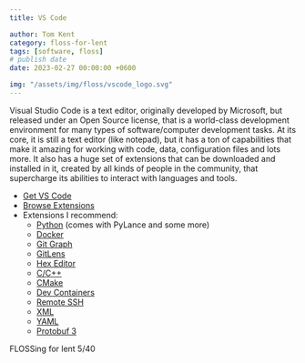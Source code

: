 ```yaml
---
title: VS Code

author: Tom Kent
category: floss-for-lent
tags: [software, floss]
# publish date
date: 2023-02-27 00:00:00 +0600

img: "/assets/img/floss/vscode_logo.svg"
---
```


Visual Studio Code is a text editor, originally developed by Microsoft, but released under an Open Source license, that
is a world-class development environment for many types of software/computer development tasks. At its core, it is still
a text editor (like notepad), but it has a ton of capabilities that make it amazing for working with code, data, 
configuration files and lots more. It also has a huge set of extensions that can be downloaded and installed in it, 
created by all kinds of people in the community, that supercharge its abilities to interact with languages and tools.

*   [Get VS Code](https://code.visualstudio.com/)
*   [Browse Extensions](https://marketplace.visualstudio.com/VSCode)
*   Extensions I recommend:
    *   [Python](https://marketplace.visualstudio.com/items?itemName=ms-python.python) (comes with PyLance and some more)
    *   [Docker](https://marketplace.visualstudio.com/items?itemName=ms-azuretools.vscode-docker)
    *   [Git Graph](https://marketplace.visualstudio.com/items?itemName=mhutchie.git-graph)
    *   [GitLens](https://marketplace.visualstudio.com/items?itemName=eamodio.gitlens)
    *   [Hex Editor](https://marketplace.visualstudio.com/items?itemName=ms-vscode.hexeditor)
    *   [C/C++](https://marketplace.visualstudio.com/items?itemName=ms-vscode.cpptools)
    *   [CMake](https://marketplace.visualstudio.com/items?itemName=twxs.cmake)
    *   [Dev Containers](https://marketplace.visualstudio.com/items?itemName=ms-vscode-remote.remote-containers)
    *   [Remote SSH](https://marketplace.visualstudio.com/items?itemName=ms-vscode-remote.remote-ssh)
    *   [XML](https://marketplace.visualstudio.com/items?itemName=redhat.vscode-xml)
    *   [YAML](https://marketplace.visualstudio.com/items?itemName=redhat.vscode-yaml)
    *   [Protobuf 3](https://marketplace.visualstudio.com/items?itemName=zxh404.vscode-proto3)

FLOSSing for lent 5/40